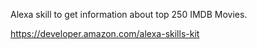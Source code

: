 Alexa skill to get information about top 250 IMDB Movies.


https://developer.amazon.com/alexa-skills-kit
